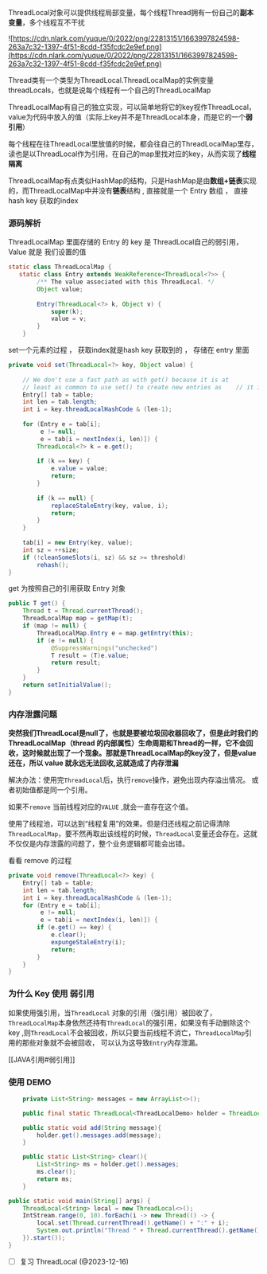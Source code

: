 
ThreadLocal对象可以提供线程局部变量，每个线程Thread拥有一份自己的**副本变量**，多个线程互不干扰

![https://cdn.nlark.com/yuque/0/2022/png/22813151/1663997824598-263a7c32-1397-4f51-8cdd-f35fcdc2e9ef.png](https://cdn.nlark.com/yuque/0/2022/png/22813151/1663997824598-263a7c32-1397-4f51-8cdd-f35fcdc2e9ef.png)

Thread类有一个类型为ThreadLocal.ThreadLocalMap的实例变量threadLocals，也就是说每个线程有一个自己的ThreadLocalMap

ThreadLocalMap有自己的独立实现，可以简单地将它的key视作ThreadLocal，value为代码中放入的值（实际上key并不是ThreadLocal本身，而是它的一个**弱引用**）

每个线程在往ThreadLocal里放值的时候，都会往自己的ThreadLocalMap里存，读也是以ThreadLocal作为引用，在自己的map里找对应的key，从而实现了**线程隔离**

ThreadLocalMap有点类似HashMap的结构，只是HashMap是由**数组+链表**实现的，而ThreadLocalMap中并没有**链表**结构 , 直接就是一个 Entry 数组 ， 直接hash key 获取的index

### 源码解析

ThreadLocalMap 里面存储的 Entry 的 key 是 ThreadLocal自己的弱引用， Value 就是 我们设置的值
```java
static class ThreadLocalMap {  
   static class Entry extends WeakReference<ThreadLocal<?>> {  
        /** The value associated with this ThreadLocal. */  
        Object value;  
  
        Entry(ThreadLocal<?> k, Object v) {  
            super(k);  
            value = v;  
        }  
    }
```

set一个元素的过程 ， 获取index就是hash key 获取到的 ， 存储在 entry 里面
```java
private void set(ThreadLocal<?> key, Object value) {  
  
    // We don't use a fast path as with get() because it is at  
    // least as common to use set() to create new entries as    // it is to replace existing ones, in which case, a fast    // path would fail more often than not.  
    Entry[] tab = table;  
    int len = tab.length;  
    int i = key.threadLocalHashCode & (len-1);  
  
    for (Entry e = tab[i];  
         e != null;  
         e = tab[i = nextIndex(i, len)]) {  
        ThreadLocal<?> k = e.get();  
  
        if (k == key) {  
            e.value = value;  
            return;  
        }  
  
        if (k == null) {  
            replaceStaleEntry(key, value, i);  
            return;  
        }  
    }  
  
    tab[i] = new Entry(key, value);  
    int sz = ++size;  
    if (!cleanSomeSlots(i, sz) && sz >= threshold)  
        rehash();  
}
```

get 为按照自己的引用获取 Entry 对象
```java
public T get() {  
    Thread t = Thread.currentThread();  
    ThreadLocalMap map = getMap(t);  
    if (map != null) {  
        ThreadLocalMap.Entry e = map.getEntry(this);  
        if (e != null) {  
            @SuppressWarnings("unchecked")  
            T result = (T)e.value;  
            return result;  
        }  
    }  
    return setInitialValue();  
}
```


### 内存泄露问题 

**突然我们ThreadLocal是null了，也就是要被垃圾回收器回收了，但是此时我们的ThreadLocalMap（thread 的内部属性）生命周期和Thread的一样，它不会回收，这时候就出现了一个现象。那就是ThreadLocalMap的key没了，但是value还在，所以 value 就永远无法回收,这就造成了内存泄漏**

解决办法：使用完`ThreadLocal`后，执行`remove`操作，避免出现内存溢出情况。 或者初始值都是同一个引用。

如果不`remove` 当前线程对应的`VALUE` ,就会一直存在这个值。

使用了线程池，可以达到“线程复用”的效果。但是归还线程之前记得清除`ThreadLocalMap`，要不然再取出该线程的时候，`ThreadLocal`变量还会存在。这就不仅仅是内存泄露的问题了，整个业务逻辑都可能会出错。

看看 remove 的过程
```java
private void remove(ThreadLocal<?> key) {  
    Entry[] tab = table;  
    int len = tab.length;  
    int i = key.threadLocalHashCode & (len-1);  
    for (Entry e = tab[i];  
         e != null;  
         e = tab[i = nextIndex(i, len)]) {  
        if (e.get() == key) {  
            e.clear();  
            expungeStaleEntry(i);  
            return;  
        }  
    }  
}
```

### 为什么 Key 使用 弱引用

如果使用强引用，当`ThreadLocal` 对象的引用（强引用）被回收了，`ThreadLocalMap`本身依然还持有`ThreadLocal`的强引用，如果没有手动删除这个key ,则`ThreadLocal`不会被回收，所以只要当前线程不消亡，`ThreadLocalMap`引用的那些对象就不会被回收， 可以认为这导致`Entry`内存泄漏。

[[JAVA引用#弱引用]]

### 使用 DEMO
```java
    private List<String> messages = new ArrayList<>();

    public final static ThreadLocal<ThreadLocalDemo> holder = ThreadLocal.withInitial(ThreadLocalDemo::new);

    public static void add(String message){
        holder.get().messages.add(message);
    }

    public static List<String> clear(){
        List<String> ms = holder.get().messages;
        ms.clear();
        return ms;
    }
```


```java
public static void main(String[] args) {  
    ThreadLocal<String> local = new ThreadLocal<>();  
    IntStream.range(0, 10).forEach(i -> new Thread(() -> {  
        local.set(Thread.currentThread().getName() + ":" + i);  
        System.out.println("Thread " + Thread.currentThread().getName() + " : " + local.get());  
    }).start());  
}
```

- [ ] 复习 ThreadLocal (@2023-12-16)